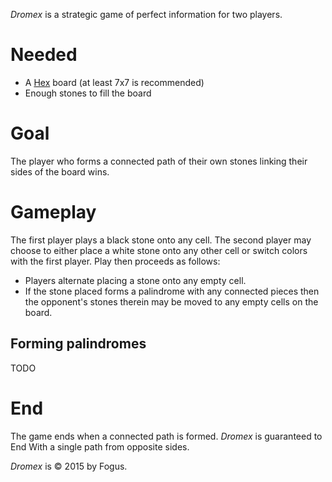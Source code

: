 *Dromex* is a strategic game of perfect information for two players.

# Needed

 * A [Hex](http://en.wikipedia.org/wiki/Hex_(board_game)) board (at least 7x7 is recommended)
 * Enough stones to fill the board

# Goal

The player who forms a connected path of their own stones linking their sides of the board wins.

# Gameplay

The first player plays a black stone onto any cell. The second player may choose to either place a white stone onto any other cell or switch colors with the first player. Play then proceeds as follows:

 * Players alternate placing a stone onto any empty cell.
 * If the stone placed forms a palindrome with any connected pieces then the opponent's stones therein may be moved to any empty cells on the board.

## Forming palindromes

TODO

# End

The game ends when a connected path is formed.  *Dromex* is guaranteed to End With a single path from opposite sides.

*Dromex* is © 2015 by Fogus.